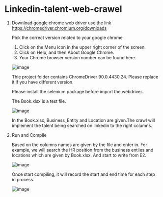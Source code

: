 # Linkedin-talent-web-crawel
1. Download google chrome web driver use the link
https://chromedriver.chromium.org/downloads

      Pick the correct version related to your google chrome
      1. Click on the Menu icon in the upper right corner of the screen.
      2. Click on Help, and then About Google Chrome.
      3. Your Chrome browser version number can be found here.
      
      ![image](https://user-images.githubusercontent.com/46506718/118541122-357cf300-b706-11eb-8d18-aa707a523031.png)
         
      Thie project folder contains ChromeDriver 90.0.4430.24. Please replace it if you have different version.
      
      Please install the selenium package before import the webdriver.
      
      The Book.xlsx is a test file.
      
      ![image](https://user-images.githubusercontent.com/46506718/118702848-4d1daf80-b7ca-11eb-83fc-8b0fd0eacd34.png)
      
      In the Book.xlsx, Business_Entity and Location are given.The crawl will implement the talent being searched on linkedin to the right columns.

2. Run and Compile

      Based on the columns names are given by the file and enter in. For example, we will search the HR position from the business entiies and locations which are given by               Book.xlsx. And start to write from E2. 

      ![image](https://user-images.githubusercontent.com/46506718/118705241-d7ffa980-b7cc-11eb-8af7-88b7af468d15.png)

      Once start compiling, it will record the start and end time for each step in process.

      ![image](https://user-images.githubusercontent.com/46506718/118705289-e9e14c80-b7cc-11eb-8ea2-1174a50ee9cf.png)

      
